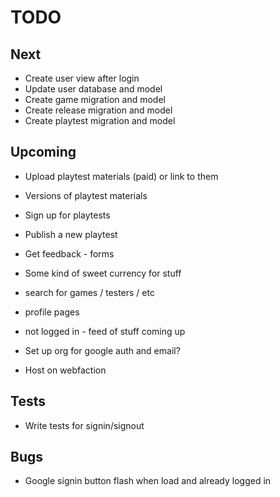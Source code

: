 
# TODO

## Next

* Create user view after login
* Update user database and model
* Create game migration and model
* Create release migration and model
* Create playtest migration and model

## Upcoming

* Upload playtest materials (paid) or link to them
* Versions of playtest materials
* Sign up for playtests
* Publish a new playtest
* Get feedback - forms
* Some kind of sweet currency for stuff
* search for games / testers / etc
* profile pages
* not logged in - feed of stuff coming up

* Set up org for google auth and email?
* Host on webfaction

## Tests

* Write tests for signin/signout

## Bugs

* Google signin button flash when load and already logged in
